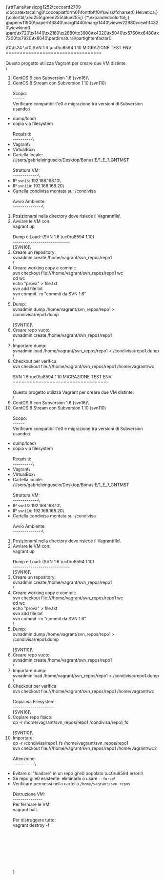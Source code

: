 {\rtf1\ansi\ansicpg1252\cocoartf2709
\cocoatextscaling0\cocoaplatform0{\fonttbl\f0\fswiss\fcharset0 Helvetica;}
{\colortbl;\red255\green255\blue255;}
{\*\expandedcolortbl;;}
\paperw11900\paperh16840\margl1440\margr1440\vieww22980\viewh14320\viewkind0
\pard\tx720\tx1440\tx2160\tx2880\tx3600\tx4320\tx5040\tx5760\tx6480\tx7200\tx7920\tx8640\pardirnatural\partightenfactor0

\f0\fs24 \cf0 SVN 1.6 \uc0\u8594  1.10 MIGRAZIONE TEST ENV\
==================================\
\
Questo progetto utilizza Vagrant per creare due VM distinte:\
\
1. CentOS 6 con Subversion 1.6 (svn16)\
2. CentOS 8 Stream con Subversion 1.10 (svn110)\
\
Scopo:\
------\
Verificare compatibilit\'e0 e migrazione tra versioni di Subversion usando:\
- dump/load\
- copia via filesystem\
\
Requisiti:\
----------\
- Vagrant\
- VirtualBox\
- Cartella locale: /Users/gabrieleinguscio/Desktop/BonusIE/1_E_7_GNTMST\
\
Struttura VM:\
-------------\
- IP `svn16`: 192.168.168.10\
- IP `svn110`: 192.168.168.20\
- Cartella condivisa montata su: /condivisa\
\
Avvio Ambiente:\
---------------\
1. Posizionarsi nella directory dove risiede il Vagrantfile\
2. Avviare le VM con:\
   vagrant up\
\
Dump e Load: (SVN 1.6 \uc0\u8594  1.10)\
-----------------------------\
[SVN16]\
1. Creare un repository:\
   svnadmin create /home/vagrant/svn_repos/repo1\
\
2. Creare working copy e commit:\
   svn checkout file:///home/vagrant/svn_repos/repo1 wc\
   cd wc\
   echo "prova" > file.txt\
   svn add file.txt\
   svn commit -m "commit da SVN 1.6"\
\
3. Dump:\
   svnadmin dump /home/vagrant/svn_repos/repo1 > /condivisa/repo1.dump\
\
[SVN110]\
4. Creare repo vuoto:\
   svnadmin create /home/vagrant/svn_repos/repo1\
\
5. Importare dump:\
   svnadmin load /home/vagrant/svn_repos/repo1 < /condivisa/repo1.dump\
\
6. Checkout per verifica:\
   svn checkout file:///home/vagrant/svn_repos/repo1 /home/vagrant/wc\
\
SVN 1.6 \uc0\u8594  1.10 MIGRAZIONE TEST ENV\
==================================\
\
Questo progetto utilizza Vagrant per creare due VM distinte:\
\
1. CentOS 6 con Subversion 1.6 (svn16)\
2. CentOS 8 Stream con Subversion 1.10 (svn110)\
\
Scopo:\
------\
Verificare compatibilit\'e0 e migrazione tra versioni di Subversion usando:\
- dump/load\
- copia via filesystem\
\
Requisiti:\
----------\
- Vagrant\
- VirtualBox\
- Cartella locale: /Users/gabrieleinguscio/Desktop/BonusIE/1_E_7_GNTMST\
\
Struttura VM:\
-------------\
- IP `svn16`: 192.168.168.10\
- IP `svn110`: 192.168.168.20\
- Cartella condivisa montata su: /condivisa\
\
Avvio Ambiente:\
---------------\
1. Posizionarsi nella directory dove risiede il Vagrantfile\
2. Avviare le VM con:\
   vagrant up\
\
Dump e Load: (SVN 1.6 \uc0\u8594  1.10)\
-----------------------------\
[SVN16]\
1. Creare un repository:\
   svnadmin create /home/vagrant/svn_repos/repo1\
\
2. Creare working copy e commit:\
   svn checkout file:///home/vagrant/svn_repos/repo1 wc\
   cd wc\
   echo "prova" > file.txt\
   svn add file.txt\
   svn commit -m "commit da SVN 1.6"\
\
3. Dump:\
   svnadmin dump /home/vagrant/svn_repos/repo1 > /condivisa/repo1.dump\
\
[SVN110]\
4. Creare repo vuoto:\
   svnadmin create /home/vagrant/svn_repos/repo1\
\
5. Importare dump:\
   svnadmin load /home/vagrant/svn_repos/repo1 < /condivisa/repo1.dump\
\
6. Checkout per verifica:\
   svn checkout file:///home/vagrant/svn_repos/repo1 /home/vagrant/wc\
\
Copia via Filesystem:\
---------------------\
[SVN16]\
1. Copiare repo fisico:\
   cp -r /home/vagrant/svn_repos/repo1 /condivisa/repo1_fs\
\
[SVN110]\
2. Importare:\
   cp -r /condivisa/repo1_fs /home/vagrant/svn_repos/repo1\
   svn checkout file:///home/vagrant/svn_repos/repo1 /home/vagrant/wc2\
\
Attenzione:\
-----------\
- Evitare di "loadare" in un repo gi\'e0 popolato \uc0\u8594  errori!\
- Se repo gi\'e0 esistente: eliminarlo o usare `--force`\
- Verificare permessi nella cartella `/home/vagrant/svn_repos`\
\
Distruzione VM:\
---------------\
Per fermare le VM:\
   vagrant halt\
\
Per distruggere tutto:\
   vagrant destroy -f\
\
\
\
\
\
\
\
\
}